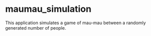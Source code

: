 # maumau_simulation

This application simulates a game of mau-mau between a randomly generated number of people. 
